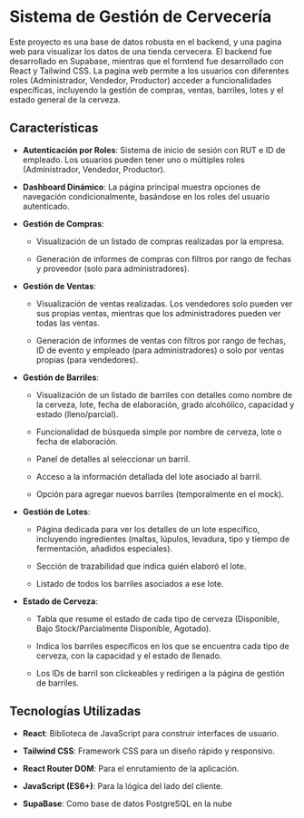 # Sistema de Gestión de Cervecería

Este proyecto es una base de datos robusta en el backend, y una pagina web para visualizar los datos de una tienda cervecera. El backend fue desarrollado en Supabase, mientras que el forntend fue desarrollado con React y Tailwind CSS. La pagina web permite a los usuarios con diferentes roles (Administrador, Vendedor, Productor) acceder a funcionalidades específicas, incluyendo la gestión de compras, ventas, barriles, lotes y el estado general de la cerveza.

## Características

* **Autenticación por Roles**: Sistema de inicio de sesión con RUT e ID de empleado. Los usuarios pueden tener uno o múltiples roles (Administrador, Vendedor, Productor).

* **Dashboard Dinámico**: La página principal muestra opciones de navegación condicionalmente, basándose en los roles del usuario autenticado.

* **Gestión de Compras**:

    * Visualización de un listado de compras realizadas por la empresa.

    * Generación de informes de compras con filtros por rango de fechas y proveedor (solo para administradores).

* **Gestión de Ventas**:

    * Visualización de ventas realizadas. Los vendedores solo pueden ver sus propias ventas, mientras que los administradores pueden ver todas las ventas.

    * Generación de informes de ventas con filtros por rango de fechas, ID de evento y empleado (para administradores) o solo por ventas propias (para vendedores).

* **Gestión de Barriles**:

    * Visualización de un listado de barriles con detalles como nombre de la cerveza, lote, fecha de elaboración, grado alcohólico, capacidad y estado (lleno/parcial).

    * Funcionalidad de búsqueda simple por nombre de cerveza, lote o fecha de elaboración.

    * Panel de detalles al seleccionar un barril.

    * Acceso a la información detallada del lote asociado al barril.

    * Opción para agregar nuevos barriles (temporalmente en el mock).

* **Gestión de Lotes**:

    * Página dedicada para ver los detalles de un lote específico, incluyendo ingredientes (maltas, lúpulos, levadura, tipo y tiempo de fermentación, añadidos especiales).

    * Sección de trazabilidad que indica quién elaboró el lote.

    * Listado de todos los barriles asociados a ese lote.

* **Estado de Cerveza**:

    * Tabla que resume el estado de cada tipo de cerveza (Disponible, Bajo Stock/Parcialmente Disponible, Agotado).

    * Indica los barriles específicos en los que se encuentra cada tipo de cerveza, con la capacidad y el estado de llenado.

    * Los IDs de barril son clickeables y redirigen a la página de gestión de barriles.

## Tecnologías Utilizadas

* **React**: Biblioteca de JavaScript para construir interfaces de usuario.

* **Tailwind CSS**: Framework CSS para un diseño rápido y responsivo.

* **React Router DOM**: Para el enrutamiento de la aplicación.

* **JavaScript (ES6+)**: Para la lógica del lado del cliente.

* **SupaBase**: Como base de datos PostgreSQL en la nube
